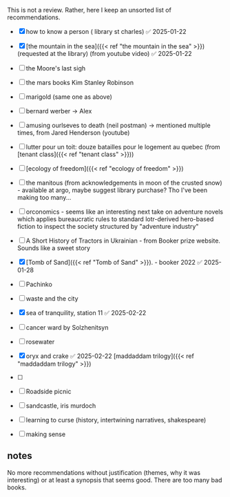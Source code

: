 
This is not a review. Rather, here I keep an unsorted list of recommendations.

- [x] how to know a person ( library st charles) ✅ 2025-01-22
- [x] [the mountain in the sea]({{< ref "the mountain in the sea" >}}) (requested at the library) (from youtube video) ✅ 2025-01-22
- [ ] the Moore's last sigh
- [ ] the mars books Kim Stanley Robinson 
- [ ] marigold (same one as above)
- [ ] bernard werber -> Alex
- [ ] amusing ourlseves to death (neil postman) -> mentioned multiple times, from Jared Henderson (youtube)
- [ ] lutter pour un toit: douze batailles pour le logement au quebec (from [tenant class]({{< ref "tenant class" >}}))
- [ ] [ecology of freedom]({{< ref "ecology of freedom" >}}) 
- [ ] the manitous (from acknowledgements in moon of the crusted snow) - available at argo, maybe suggest library purchase? Tho I've been making too many...
- [ ] orconomics - seems like an interesting next take on adventure novels which applies bureaucratic rules to standard lotr-derived hero-based fiction to inspect the society structured by "adventure industry"
- [ ] A Short History of Tractors in Ukrainian - from Booker prize website. Sounds like a sweet story 
- [x] [Tomb of Sand]({{< ref "Tomb of Sand" >}}). - booker 2022 ✅ 2025-01-28
- [ ] Pachinko
- [ ] waste and the city 
- [x] sea of tranquility, station 11 ✅ 2025-02-22
- [ ] cancer ward by Solzhenitsyn 
- [ ] rosewater 
- [x] oryx and crake ✅ 2025-02-22 [maddaddam trilogy]({{< ref "maddaddam trilogy" >}})
- [ ]
- [ ] Roadside picnic
- [ ] sandcastle, iris murdoch
- [ ] learning to curse (history, intertwining narratives, shakespeare)
- [ ] making sense




## notes 
No more recommendations without justification (themes, why it was interesting) or at least a synopsis that seems good. There are too many bad books.